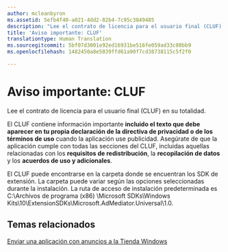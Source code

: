 ```yaml
---
author: mcleanbyron
ms.assetid: 5efb4f40-a021-4dd2-82b4-7c95c3849485
description: "Lee el contrato de licencia para el usuario final (CLUF) en su totalidad para obtener información importante."
title: 'Aviso importante: CLUF'
translationtype: Human Translation
ms.sourcegitcommit: 5bf07d3001e92ed16931be516fe059ad33c08bb9
ms.openlocfilehash: 1482450a8e5039ffd61a90f7cd38738115c5f2f0

---
```


# Aviso importante: CLUF




Lee el contrato de licencia para el usuario final (CLUF) en su totalidad.

El CLUF contiene información importante **incluido el texto que debe aparecer en tu propia declaración de la directiva de privacidad o de los términos de uso** cuando la aplicación use publicidad. Asegúrate de que la aplicación cumple con todas las secciones del CLUF, incluidas aquellas relacionadas con los **requisitos de redistribución**, la **recopilación de datos** y los **acuerdos de uso y adicionales**.

El CLUF puede encontrarse en la carpeta donde se encuentran los SDK de extensión. La carpeta puede variar según las opciones seleccionadas durante la instalación. La ruta de acceso de instalación predeterminada es C:\\Archivos de programa (x86) \\Microsoft SDKs\\Windows Kits\\10\\ExtensionSDKs\\Microsoft.AdMediator.Universal\\1.0.

## Temas relacionados

[Enviar una aplicación con anuncios a la Tienda Windows](submit-an-app-with-ads-to-the-windows-store.md)

 

 



<!--HONumber=Aug16_HO3-->


